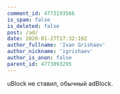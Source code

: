 ```yaml
---
comment_id: 4773193566
is_spam: false
is_deleted: false
post: /ad/
date: 2020-01-27T17:32:19Z
author_fullname: 'Ivan Grishaev'
author_nickname: 'igrishaev'
author_is_anon: false
parent_id: 4773093295
---
```


<p>uBlock не ставил, обычный adBlock.</p>

